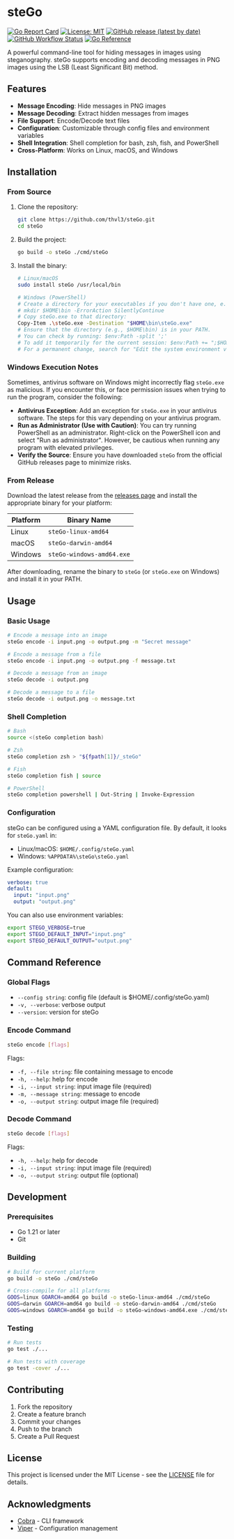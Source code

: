 # steGo

[![Go Report Card](https://goreportcard.com/badge/github.com/thvl3/steGo)](https://goreportcard.com/report/github.com/thvl3/steGo)
[![License: MIT](https://img.shields.io/badge/License-MIT-yellow.svg)](https://opensource.org/licenses/MIT)
[![GitHub release (latest by date)](https://img.shields.io/github/v/release/thvl3/steGo)](https://github.com/thvl3/steGo/releases)
[![GitHub Workflow Status](https://img.shields.io/github/actions/workflow/status/thvl3/steGo/build.yml?branch=main)](https://github.com/thvl3/steGo/actions/workflows/build.yml)
[![Go Reference](https://pkg.go.dev/badge/github.com/thvl3/steGo.svg)](https://pkg.go.dev/github.com/thvl3/steGo)

A powerful command-line tool for hiding messages in images using steganography. steGo supports encoding and decoding messages in PNG images using the LSB (Least Significant Bit) method.

## Features

- **Message Encoding**: Hide messages in PNG images
- **Message Decoding**: Extract hidden messages from images
- **File Support**: Encode/Decode text files
- **Configuration**: Customizable through config files and environment variables
- **Shell Integration**: Shell completion for bash, zsh, fish, and PowerShell
- **Cross-Platform**: Works on Linux, macOS, and Windows

## Installation

### From Source

1. Clone the repository:
   ```bash
   git clone https://github.com/thvl3/steGo.git
   cd steGo
   ```

2. Build the project:
   ```bash
   go build -o steGo ./cmd/steGo
   ```

3. Install the binary:
   ```bash
   # Linux/macOS
   sudo install steGo /usr/local/bin

   # Windows (PowerShell)
   # Create a directory for your executables if you don't have one, e.g., $HOME\bin
   # mkdir $HOME\bin -ErrorAction SilentlyContinue
   # Copy steGo.exe to that directory:
   Copy-Item .\steGo.exe -Destination "$HOME\bin\steGo.exe"
   # Ensure that the directory (e.g., $HOME\bin) is in your PATH.
   # You can check by running: $env:Path -split ';'
   # To add it temporarily for the current session: $env:Path += ";$HOME\bin"
   # For a permanent change, search for "Edit the system environment variables" in Windows.
   ```

### Windows Execution Notes

Sometimes, antivirus software on Windows might incorrectly flag `steGo.exe` as malicious. If you encounter this, or face permission issues when trying to run the program, consider the following:

*   **Antivirus Exception**: Add an exception for `steGo.exe` in your antivirus software. The steps for this vary depending on your antivirus program.
*   **Run as Administrator (Use with Caution)**: You can try running PowerShell as an administrator. Right-click on the PowerShell icon and select "Run as administrator". However, be cautious when running any program with elevated privileges.
*   **Verify the Source**: Ensure you have downloaded `steGo` from the official GitHub releases page to minimize risks.

### From Release

Download the latest release from the [releases page](https://github.com/thvl3/steGo/releases) and install the appropriate binary for your platform:

| Platform | Binary Name |
|----------|------------|
| Linux    | `steGo-linux-amd64` |
| macOS    | `steGo-darwin-amd64` |
| Windows  | `steGo-windows-amd64.exe` |

After downloading, rename the binary to `steGo` (or `steGo.exe` on Windows) and install it in your PATH.

## Usage

### Basic Usage

```bash
# Encode a message into an image
steGo encode -i input.png -o output.png -m "Secret message"

# Encode a message from a file
steGo encode -i input.png -o output.png -f message.txt

# Decode a message from an image
steGo decode -i output.png

# Decode a message to a file
steGo decode -i output.png -o message.txt
```

### Shell Completion

```bash
# Bash
source <(steGo completion bash)

# Zsh
steGo completion zsh > "${fpath[1]}/_steGo"

# Fish
steGo completion fish | source

# PowerShell
steGo completion powershell | Out-String | Invoke-Expression
```

### Configuration

steGo can be configured using a YAML configuration file. By default, it looks for `steGo.yaml` in:
- Linux/macOS: `$HOME/.config/steGo.yaml`
- Windows: `%APPDATA%\steGo\steGo.yaml`

Example configuration:
```yaml
verbose: true
default:
  input: "input.png"
  output: "output.png"
```

You can also use environment variables:
```bash
export STEGO_VERBOSE=true
export STEGO_DEFAULT_INPUT="input.png"
export STEGO_DEFAULT_OUTPUT="output.png"
```

## Command Reference

### Global Flags

- `--config string`: config file (default is $HOME/.config/steGo.yaml)
- `-v, --verbose`: verbose output
- `--version`: version for steGo

### Encode Command

```bash
steGo encode [flags]
```

Flags:
- `-f, --file string`: file containing message to encode
- `-h, --help`: help for encode
- `-i, --input string`: input image file (required)
- `-m, --message string`: message to encode
- `-o, --output string`: output image file (required)

### Decode Command

```bash
steGo decode [flags]
```

Flags:
- `-h, --help`: help for decode
- `-i, --input string`: input image file (required)
- `-o, --output string`: output file (optional)

## Development

### Prerequisites

- Go 1.21 or later
- Git

### Building

```bash
# Build for current platform
go build -o steGo ./cmd/steGo

# Cross-compile for all platforms
GOOS=linux GOARCH=amd64 go build -o steGo-linux-amd64 ./cmd/steGo
GOOS=darwin GOARCH=amd64 go build -o steGo-darwin-amd64 ./cmd/steGo
GOOS=windows GOARCH=amd64 go build -o steGo-windows-amd64.exe ./cmd/steGo
```

### Testing

```bash
# Run tests
go test ./...

# Run tests with coverage
go test -cover ./...
```

## Contributing

1. Fork the repository
2. Create a feature branch
3. Commit your changes
4. Push to the branch
5. Create a Pull Request

## License

This project is licensed under the MIT License - see the [LICENSE](LICENSE) file for details.

## Acknowledgments

- [Cobra](https://github.com/spf13/cobra) - CLI framework
- [Viper](https://github.com/spf13/viper) - Configuration management
